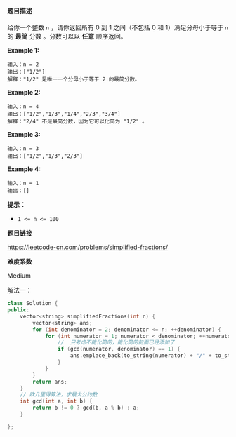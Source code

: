 #### 题目描述
给你一个整数 `n` ，请你返回所有 0 到 1 之间（不包括 0 和 1）满足分母小于等于 `n` 的 **最简** 分数 。分数可以以 **任意** 顺序返回。

 



**Example 1:**

```
输入：n = 2
输出：["1/2"]
解释："1/2" 是唯一一个分母小于等于 2 的最简分数。
```

**Example 2:**

```
输入：n = 4
输出：["1/2","1/3","1/4","2/3","3/4"]
解释："2/4" 不是最简分数，因为它可以化简为 "1/2" 。
```

**Example 3:**

```
输入：n = 3
输出：["1/2","1/3","2/3"]
```

**Example 4:**

```
输入：n = 1
输出：[]
```



**提示：**

- `1 <= n <= 100`

**题目链接**

https://leetcode-cn.com/problems/simplified-fractions/

**难度系数**  

Medium

解法一：  

```c++
class Solution {
public:
    vector<string> simplifiedFractions(int n) {
        vector<string> ans;
        for (int denominator = 2; denominator <= n; ++denominator) {
            for (int numerator = 1; numerator < denominator; ++numerator) {
                //  只考虑不能化简的，能化简的前面已经添加了
                if (gcd(numerator, denominator) == 1) {
                    ans.emplace_back(to_string(numerator) + "/" + to_string(denominator));
                }
            }
        }
        return ans;
    }
    // 欧几里得算法，求最大公约数
    int gcd(int a, int b) {
        return b != 0 ? gcd(b, a % b) : a;
    }

};
```

